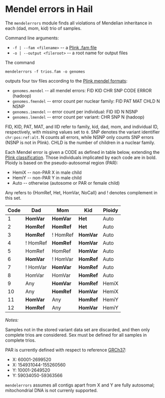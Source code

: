 # Mendel errors in Hail

The `mendelerrors` module finds all violations of Mendelian inheritance in each (dad, mom, kid) trio of samples.

Command line arguments:
 - `-f | --fam <filename>` -- a [Plink .fam file](https://www.cog-genomics.org/plink2/formats#fam)
 - `-o | --output <fileroot>` -- a root name for output files

The command
```
mendelerrors -f trios.fam -o genomes
```
outputs four tsv files according to the [Plink mendel formats](https://www.cog-genomics.org/plink2/formats#mendel):

- `genomes.mendel` -- all mendel errors: FID KID CHR SNP CODE ERROR (hadoop)
- `genomes.fmendel` -- error count per nuclear family: FID PAT MAT CHLD N NSNP
- `genomes.imendel` -- error count per individual: FID IID N NSNP
- `genomes.lmendel` -- error count per variant: CHR SNP N (hadoop)

FID, KID, PAT, MAT, and IID refer to family, kid, dad, mom, and individual ID, respectively, with missing values set to `0`.
SNP denotes the variant identifier `chr:pos:ref:alt`.
N counts all errors, while NSNP only counts SNP errors (NSNP is not in Plink).
CHLD is the number of children in a nuclear family.

Each Mendel error is given a CODE as defined in table below, extending the [Plink classification](https://www.cog-genomics.org/plink2/basic_stats#mendel).
Those individuals implicated by each code are in bold.
Ploidy is based on the pseudo-autosomal region (PAR):

- HemiX -- non-PAR X in male child
- HemiY -- non-PAR Y in male child
- Auto -- otherwise (autosome or PAR or female child)

Any refers to {HomRef, Het, HomVar, NoCall} and ! denotes complement in this set.

Code | Dad | Mom | Kid | Ploidy
---|---|---|---|---
1 | **HomVar** | **HomVar** | **Het** | Auto
2 | **HomRef** | **HomRef** |  **Het** | Auto
3 | **HomRef** | ! HomRef | **HomVar** | Auto
4 | ! HomRef | **HomRef** | **HomVar** | Auto
5 | HomRef | HomRef | **HomVar** | Auto
6 | **HomVar** | ! HomVar | **HomRef** | Auto
7 | ! HomVar | **HomVar** | **HomRef** | Auto
8 | HomVar | HomVar | **HomRef** | Auto
9 | Any | **HomVar** | **HomRef** | HemiX
10 | Any | **HomRef** | **HomVar** | HemiX
11 | **HomVar** | Any | **HomRef** | HemiY
12 | **HomRef** | Any | **HomVar** | HemiY

*Notes:*

Samples not in the stored variant data set are discarded, and then only complete trios are considered. Sex must be defined for all samples in complete trios.

PAR is currently defined with respect to reference [GRCh37](http://www.ncbi.nlm.nih.gov/projects/genome/assembly/grc/human/):

- X: 60001-2699520
- X: 154931044-155260560
- Y: 10001-2649520
- Y: 59034050-59363566

`mendelerrors` assumes all contigs apart from X and Y are fully autosomal; mitochondrial DNA is not currenly supported.